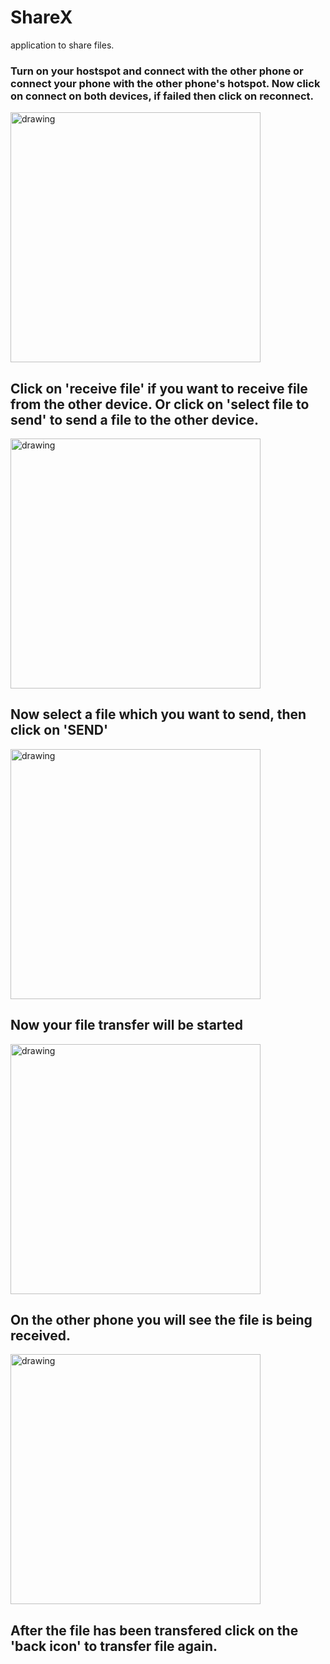 # ShareX
application to share files.

<h3> Turn on your hostspot and connect with the other phone or connect your phone with the other phone's hotspot. Now click on connect on both devices, if failed then click on reconnect.</h2>

<img src="https://github.com/mohanbera/ShareX/blob/main/Project%20Images/Screenshot_2021-06-27-12-52-33-426_com.example.myapplication.png" alt="drawing" width="400"/>

<h2> Click on 'receive file' if you want to receive file from the other device. Or click on 'select file to send' to send a file to the other device.</h2>
<img src="https://github.com/mohanbera/ShareX/blob/main/Project%20Images/Screenshot_2021-06-27-17-01-34-451_com.example.myapplication.png" alt="drawing" width="400"/>

<h2>Now select a file which you want to send, then click on 'SEND' </h2>

<img src="https://github.com/mohanbera/ShareX/blob/main/Project%20Images/Screenshot_2021-06-27-17-02-08-441_com.android.documentsui.png" alt="drawing" width="400"/>

<h2>Now your file transfer will be started</h2>

<img src="https://github.com/mohanbera/ShareX/blob/main/Project%20Images/Screenshot_20210627-203209.png" alt="drawing" width="400"/>

<h2>On the other phone you will see the file is being received.</h2>

<img src="https://github.com/mohanbera/ShareX/blob/main/Project%20Images/Screenshot_2021-06-27-20-39-54-290_com.example.myapplication.png" alt="drawing" width="400"/>

<h2>After the file has been transfered click on the 'back icon' to transfer file again.</h2>



